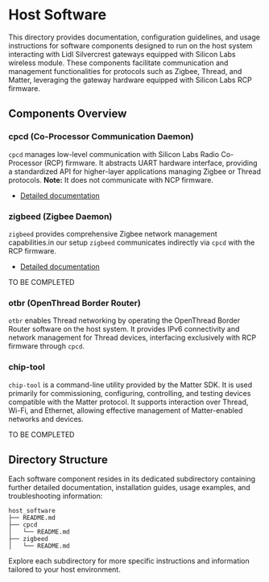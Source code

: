 # Host Software

This directory provides documentation, configuration guidelines, and usage
instructions for software components designed to run on the host system
interacting with Lidl Silvercrest gateways equipped with Silicon Labs
wireless module. These components facilitate communication and management
functionalities for protocols such as Zigbee, Thread, and Matter,
leveraging the gateway hardware equipped with Silicon Labs RCP firmware.

## Components Overview

### cpcd (Co-Processor Communication Daemon)

`cpcd` manages low-level communication with Silicon Labs Radio Co-Processor
(RCP) firmware. It abstracts UART hardware interface, providing a
standardized API for higher-layer applications managing Zigbee or Thread
protocols. **Note:** It does not communicate with NCP firmware.

- [Detailed documentation](./cpcd/README.md)

### zigbeed (Zigbee Daemon)

`zigbeed` provides comprehensive Zigbee network management capabilities.in
our setup `zigbeed` communicates indirectly via `cpcd` with the RCP
firmware.

- [Detailed documentation](./zigbeed/README.md)

TO BE COMPLETED

### otbr (OpenThread Border Router)

`otbr` enables Thread networking by operating the OpenThread Border Router
software on the host system. It provides IPv6 connectivity and network
management for Thread devices, interfacing exclusively with RCP firmware
through `cpcd`.

### chip-tool

`chip-tool` is a command-line utility provided by the Matter SDK. It is
used primarily for commissioning, configuring, controlling, and testing
devices compatible with the Matter protocol. It supports interaction over
Thread, Wi-Fi, and Ethernet, allowing effective management of
Matter-enabled networks and devices.

TO BE COMPLETED

## Directory Structure

Each software component resides in its dedicated subdirectory containing
further detailed documentation, installation guides, usage examples, and
troubleshooting information:

```
host_software
├── README.md
├── cpcd
│   └── README.md
├── zigbeed
│   └── README.md
```

Explore each subdirectory for more specific instructions and information
tailored to your host environment.
